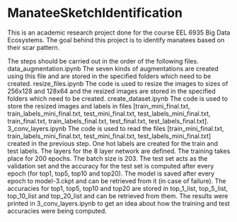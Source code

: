 # ManateeSketchIdentification
This is an academic research project done for the course EEL 6935 Big Data Ecosystems. The goal behind this project is to identify manatees based on their scar pattern.

The steps should be carried out in the order of the following files.
data_augmentation.ipynb
The seven kinds of augmentations are created using this file and are stored in the specified folders which need to be created.
resize_files.ipynb
The code is used to resize the images to sizes of 256x128 and 128x64 and the resized images are stored in the specified folders which need to be created.
create_dataset.ipynb
The code is used to store the resized images and labels in files [train_mini_final.txt, train_labels_mini_final.txt, test_mini_final.txt, test_labels_mini_final.txt, train_final.txt, train_labels_final.txt, test_final.txt, test_labels_final.txt].
3_conv_layers.ipynb
The code is used to read the files [train_mini_final.txt, train_labels_mini_final.txt, test_mini_final.txt, test_labels_mini_final.txt] created in the previous step.
One hot labels are created for the train and test labels.
The layers for the 8 layer network are defined.
The training takes place for 200 epochs. 
The batch size is 203. 
The test set acts as the validation set and the accuracy for the test set is computed after every epoch (for top1, top5, top10 and top20). 
The model is saved after every epoch to model-3.ckpt and can be retrieved from it (in case of failure).
The accuracies for top1, top5, top10 and top20 are stored in top_1_list, top_5_list, top_10_list and top_20_list and can be retrieved from them.
The results were printed in 3_conv_layers.ipynb to get an idea about how the training and test accuracies were being computed.

